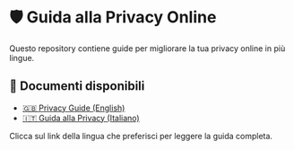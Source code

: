 # 🛡️ Guida alla Privacy Online

Questo repository contiene guide per migliorare la tua privacy online in più lingue.

## 📄 Documenti disponibili

- [🇬🇧 Privacy Guide (English)](https://github.com/padelle2603/Privacy-Tips/blob/main/Privacy%20%5BEN%5D.md)
- [🇮🇹 Guida alla Privacy (Italiano)](https://github.com/padelle2603/Privacy-Tips/blob/main/Privacy%20%5BIT%5D.md)

Clicca sul link della lingua che preferisci per leggere la guida completa.
